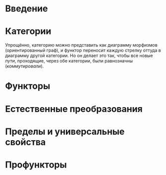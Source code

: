 
# Введение


# Категории

Упрощённо, категорию можно представить как диаграмму морфизмов (ориентированный граф), и функтор переносит каждую стрелку оттуда в диаграмму другой категории. Но он делает это так, чтобы все новые *пути*, проходящие, через обе категории, были равнозначны (*коммутировали*).

# Функторы

# Естественные преобразования

# Пределы и универсальные свойства

# Профункторы

